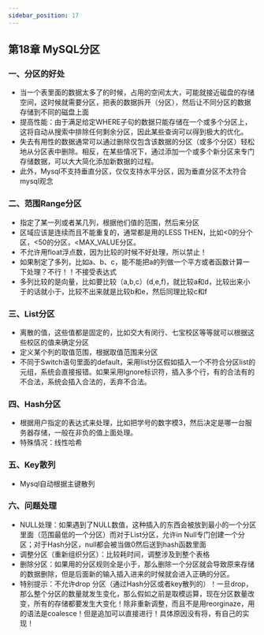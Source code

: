 ```yaml
---
sidebar_position: 17
---
```


## 第18章 MySQL分区

### 一、分区的好处

- 当一个表里面的数据太多了的时候，占用的空间太大，可能就接近磁盘的存储空间，这时候就需要分区，把表的数据拆开（分区），然后让不同分区的数据存储到不同的磁盘上面
- 提高性能：由于满足给定WHERE子句的数据只能存储在一个或多个分区上，这将自动从搜索中排除任何剩余分区，因此某些查询可以得到极大的优化。
- 失去有用性的数据通常可以通过删除仅包含该数据的分区（或多个分区）轻松地从分区表中删除。相反，在某些情况下，通过添加一个或多个新分区来专门存储数据，可以大大简化添加新数据的过程。
- 此外，Mysql不支持垂直分区，仅仅支持水平分区，因为垂直分区不太符合mysql观念

### 二、范围Range分区

- 指定了某一列或者某几列，根据他们值的范围，然后来分区
- 区域应该是连续而且不能重复的，通常都是用的LESS THEN，比如<0的分个区，<50的分区，<MAX_VALUE分区。
- 不允许用float浮点数，因为比较的时候不好处理，所以禁止！
- 如果制定了多列，比如a、b、c，能不能把a的列做一个平方或者函数计算一下处理？不行！！不接受表达式
- 多列比较的是向量，比如要比较（a,b,c）(d,e,f)，就比较a和d，比较出来小于的话就小于，比较不出来就是比较b和e，然后同理比较c和f

### 三、List分区

- 离散的值，这些值都是固定的，比如交大有闵行、七宝校区等等就可以根据这些校区的值来确定分区
- 定义某个列的取值范围，根据取值范围来分区
- 不同于Switch语句里面的default，采用list分区假如插入一个不符合分区list的元组，系统会直接报错。如果采用Ignore标识符，插入多个行，有的合法有的不合法，系统会插入合法的，丢弃不合法。

### 四、Hash分区

- 根据用户指定的表达式来处理，比如把学号的数字模3，然后决定是哪一台服务器存储，一般在非负的值上面处理。
- 特殊情况：线性哈希

### 五、Key散列

- Mysql自动根据主键散列

### 六、问题处理

- NULL处理：如果遇到了NULL数值，这种插入的东西会被放到最小的一个分区里面（范围最低的一个分区）而对于List分区，允许in Null专门创建一个分区；对于Hash分区，null都会被当做0然后送到hash函数里面
- 调整分区（重新组织分区）：比较耗时间，调整涉及到整个表格
- 删除分区：如果用的分区规则全是小于，那么删除一个分区就会导致原来存储的数据删除，但是后面新的输入插入进来的时候就会进入正确的分区。
- 特别提示：不允许drop 分区（通过Hash分区或者key散列的）！一旦drop，那么整个分区的数量就发生变化，那么假如之前是取模运算，现在分区数量改变，所有的存储都要发生大变化！除非重新调整，而且不是用reorginaze，用的语法是coalesce！但是追加可以直接进行！具体原因没有将，有自己的实现！